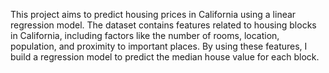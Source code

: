 This project aims to predict housing prices in California using a linear regression model. The dataset contains features related to housing blocks in California, including factors like the number of rooms, location, population, and proximity to important places. By using these features, I build a regression model to predict the median house value for each block.
